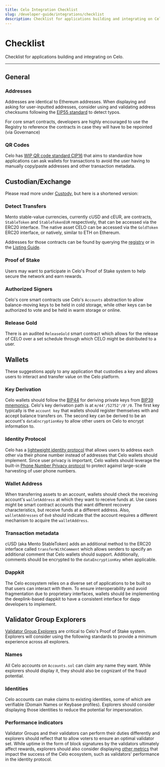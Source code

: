 ```yaml
---
title: Celo Integration Checklist
slug: /developer-guide/integrations/checklist
description: Checklist for applications building and integrating on Celo.
---
```


# Checklist

Checklist for applications building and integrating on Celo.

---

## General

### Addresses

Addresses are identical to Ethereum addresses. When displaying and asking for user-inputted addresses, consider using and validating address checksums following the [EIP55 standard](https://github.com/ethereum/EIPs/blob/master/EIPS/eip-55.md) to detect typos.

For core smart contracts, developers are highly encouraged to use the Registry to reference the contracts in case they will have to be repointed (via Governance)

### QR Codes

Celo has [WIP QR code standard CIP16](https://github.com/celo-org/celo-proposals/pull/40) that aims to standardize how applications can ask wallets for transactions to avoid the user having to manually copy/paste addresses and other transaction metadata.

## Custodian/Exchange

Please read more under [Custody](/developer-resources/integrations/custody.md), but here is a shortened version:

### Detect Transfers

Mento stable-value currencies, currently cUSD and cEUR, are contracts, `StableToken` and `StableTokenEUR` respectively, that can be accessed via the ERC20 interface. The native asset CELO can be accessed via the `GoldToken` ERC20 interface, or natively, similar to ETH on Ethereum.

Addresses for those contracts can be found by querying the [registry](../contractkit/contracts-wrappers-registry.md) or in the [Listing Guide](./listings.md).

### Proof of Stake

Users may want to participate in Celo's Proof of Stake system to help secure the network and earn rewards.

### Authorized Signers

Celo's core smart contracts use Celo's `Accounts` abstraction to allow balance-moving keys to be held in cold storage, while other keys can be authorized to vote and be held in warm storage or online.

### Release Gold

There is an audited `ReleaseGold` smart contract which allows for the release of CELO over a set schedule through which CELO might be distributed to a user.

## Wallets

These suggestions apply to any application that custodies a key and allows users to interact and transfer value on the Celo platform.

### Key Derivation

Celo wallets should follow the [BIP44](https://github.com/bitcoin/bips/blob/master/bip-0044.mediawiki) for deriving private keys from [BIP39 mnemonics](https://github.com/bitcoin/bips/blob/master/bip-0039.mediawiki). Celo's key derivation path is at `m/44'/52752'/0'/0`. The first key typically is the `account key` that wallets should register themselves with and accept balance transfers on. The second key can be derived to be an account's `dataEncryptionKey` to allow other users on Celo to encrypt information to.

### Identity Protocol

Celo has a [lightweight identity protocol](/celo-codebase/protocol/identity) that allows users to address each other via their phone number instead of addresses that Celo wallets should implement. Since user privacy is important, Celo wallets should leverage the built-in [Phone Number Privacy protocol](/celo-codebase/protocol/odis/use-cases/phone-number-privacy) to protect against large-scale harvesting of user phone numbers.

### Wallet Address

When transferring assets to an account, wallets should check the receiving account's `walletAddress` at which they want to receive funds at. Use cases might be smart contract accounts that want different recovery characteristics, but receive funds at a different address. Also, `walletAddresses` of `0x0` should indicate that the account requires a different mechanism to acquire the `walletAddress`.

### Transaction metadata

cUSD (aka Mento StableToken) adds an additional method to the ERC20 interface called `transferWithComment` which allows senders to specify an additional comment that Celo wallets should support. Additionally, comments should be encrypted to the `dataEncryptionKey` when applicable.

### Dappkit

The Celo ecosystem relies on a diverse set of applications to be built so that users can interact with them. To ensure interoperability and avoid fragmentation due to proprietary interfaces, wallets should be implementing the deeplink-based dappkit to have a consistent interface for dapp developers to implement.

## Validator Group Explorers

[Validator Group Explorers](/celo-holder-guide/voting-validators.md#validator-explorers) are critical to Celo's Proof of Stake system. Explorers will consider using the following standards to provide a minimum experience across all explorers.

### Names

All Celo accounts on `Accounts.sol` can claim any name they want. While explorers should display it, they should also be cognizant of the fraud potential.

### Identities

Celo accounts can make claims to existing identities, some of which are verifiable (Domain Names or Keybase profiles). Explorers should consider displaying those identities to reduce the potential for impersonation.

### Performance indicators

Validator Groups and their validators can perform their duties differently and explorers should reflect that to allow voters to ensure an optimal validator set. While uptime in the form of block signatures by the validators ultimately affect rewards, explorers should also consider displaying [other metrics](/celo-holder-guide/voting-validators.md#choosing-a-validator-group) that impact the success of the Celo ecosystem, such as validators' performance in the identity protocol.
